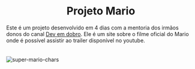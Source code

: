 <h1 align = "center"> Projeto Mario </h1>

Este é um projeto desenvolvido em 4 dias com a mentoria dos irmãos donos do canal [Dev em dobro](https://github.com/devemdobro). Ele é um site sobre o filme oficial do Mario onde é possível assistir ao trailer disponível no youtube.
<br><br><br>
![super-mario-chars](https://github.com/LossyR/projeto-mario/assets/116091160/e17cc47b-381a-4361-8ddf-c3785b5b3927)
